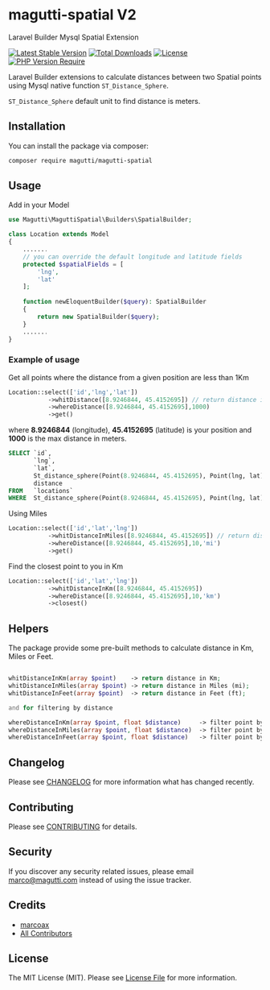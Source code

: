 # magutti-spatial V2
Laravel Builder Mysql Spatial Extension

[![Latest Stable Version](http://poser.pugx.org/magutti/magutti-spatial/v)](https://packagist.org/packages/magutti/magutti-spatial)
[![Total Downloads](http://poser.pugx.org/magutti/magutti-spatial/downloads)](https://packagist.org/packages/magutti/magutti-spatial)
[![License](http://poser.pugx.org/magutti/magutti-spatial/license)](https://packagist.org/packages/magutti/magutti-spatial)
[![PHP Version Require](http://poser.pugx.org/magutti/magutti-spatial/require/php)](https://packagist.org/packages/magutti/magutti-spatial)

Laravel Builder extensions to calculate distances between two Spatial points  using Mysql native function `ST_Distance_Sphere`.

`ST_Distance_Sphere` default unit to find distance is meters.

## Installation

You can install the package via composer:

```bash
composer require magutti/magutti-spatial
```

## Usage
Add in your  Model
```php
use Magutti\MaguttiSpatial\Builders\SpatialBuilder;

class Location extends Model
{
    .......
    // you can override the default longitude and latitude fields
    protected $spatialFields = [
        'lng',
        'lat'
    ];
   
    function newEloquentBuilder($query): SpatialBuilder
    {
        return new SpatialBuilder($query);
    }
    .......
}
```

### Example of usage
Get all points where the distance from a given position are less than 1Km
```php
Location::select(['id','lng','lat'])
           ->whitDistance([8.9246844, 45.4152695]) // return distance in meters (default)
           ->whereDistance([8.9246844, 45.4152695],1000)
           ->get()
```
where **8.9246844** (longitude), **45.4152695** (latitude) is your position and **1000** is the max distance in meters.

 

``` sql
SELECT `id`,
       `lng`,
       `lat`,
       St_distance_sphere(Point(8.9246844, 45.4152695), Point(lng, lat)) * 1 AS
       distance
FROM   `locations`
WHERE  St_distance_sphere(Point(8.9246844, 45.4152695), Point(lng, lat)) < 1000 
```

Using Miles
```php
Location::select(['id','lat','lng'])
           ->whitDistanceInMiles([8.9246844, 45.4152695]) // return distance in Miles
           ->whereDistance([8.9246844, 45.4152695],10,'mi')
           ->get()
``` 

Find the closest point to you  in Km 
```php
Location::select(['id','lat','lng'])
           ->whitDistanceInKm([8.9246844, 45.4152695]) 
           ->whereDistance([8.9246844, 45.4152695],10,'km')
           ->closest()
``` 


## Helpers
The package provide some pre-built methods to calculate distance in Km, Miles or Feet.
```php

whitDistanceInKm(array $point)    -> return distance in Km;
whitDistanceInMiles(array $point) -> return distance in Miles (mi);
whitDistanceInFeet(array $point)  -> return distance in Feet (ft);

and for filtering by distance

whereDistanceInKm(array $point, float $distance)     -> filter point by a given distance in Km
whereDistanceInMiles(array $point, float $distance)  -> filter point by a given distance in Miles
whereDistanceInFeet(array $point, float $distance)   -> filter point by a given distance in Miles


``` 
## Changelog

Please see [CHANGELOG](CHANGELOG.md) for more information what has changed recently.

## Contributing

Please see [CONTRIBUTING](CONTRIBUTING.md) for details.

## Security

If you discover any security related issues, please email marco@magutti.com instead of using the issue tracker.

## Credits

-   [marcoax](https://github.com/magutti)
-   [All Contributors](../../contributors)

## License

The MIT License (MIT). Please see [License File](LICENSE.md) for more information.


